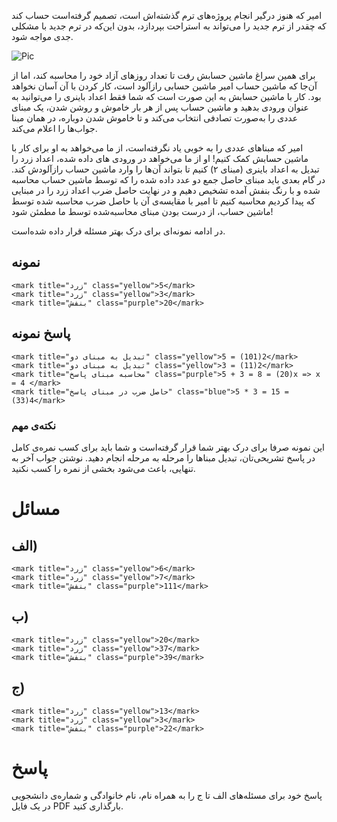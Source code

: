 امیر که هنوز درگیر انجام پروژه‌های ترم گذشته‌اش است، تصمیم گرفته‌است حساب کند که چقدر از ترم جدید را می‌تواند به استراحت بپردازد، بدون این‌که در ترم جدید با مشکلی جدی مواجه شود.

![Pic](https://s8.uupload.ir/files/photo_2024-02-12_01-19-43_gbhf.jpg)

برای همین سراغ ماشین حسابش رفت تا تعداد روزهای آزاد خود را محاسبه کند، اما از آن‌جا که ماشین حساب امیر ماشین حسابی رازآلود است، کار کردن با آن آسان نخواهد بود. کار با ماشین حسابش به این صورت است که شما فقط اعداد باینری را می‌توانید به عنوان ورودی بدهید و ماشین حساب پس از هر بار خاموش و روشن شدن، یک مبنای عددی را به‌صورت تصادفی انتخاب می‌کند و تا خاموش شدن دوباره، در همان مبنا جواب‌ها را اعلام می‌کند.

امیر که مبناهای عددی را به خوبی یاد نگرفته‌است، از ما می‌خواهد به او برای کار با ماشین حسابش کمک کنیم! او از ما می‌خواهد در ورودی های داده شده، اعداد زرد را تبدیل به اعداد باینری (مبنای ۲) کنیم تا بتواند آن‌ها را وارد ماشین حساب رازآلودش کند. در گام بعدی باید مبنای حاصل جمع دو عدد داده شده را که توسط ماشین حساب محاسبه شده و با رنگ بنفش آمده‌ تشخیص دهیم و در نهایت حاصل ضرب اعداد زرد را در مبنایی که پیدا کردیم محاسبه کنیم تا امیر با مقایسه‌ی آن با حاصل ضرب محاسبه شده توسط ماشین حساب، از درست بودن مبنای محاسبه‌شده توسط ما مطمئن شود!

در ادامه نمونه‌ای برای درک بهتر مسئله قرار داده شده‌است.

## نمونه

```
<mark title="زرد" class="yellow">5</mark>
<mark title="زرد" class="yellow">3</mark>
<mark title="بنفش" class="purple">20</mark>
```

## پاسخ نمونه

```
<mark title="تبدیل به مبنای دو" class="yellow">5 = (101)2</mark>
<mark title="تبدیل به مبنای دو" class="yellow">3 = (11)2</mark>
<mark title="محاسبه مبنای پاسخ" class="purple">5 + 3 = 8 = (20)x => x = 4 </mark>
<mark title="حاصل ضرب در مبنای پاسخ" class="blue">5 * 3 = 15 = (33)4</mark>

```

### نکته‌ی مهم

این نمونه صرفا برای درک بهتر شما قرار گرفته‌است و شما باید برای کسب نمره‌ی کامل در پاسخ تشریحی‌تان، تبدیل مبناها را مرحله به مرحله انجام دهید. نوشتن جواب آخر به تنهایی، باعث می‌شود بخشی از نمره را کسب نکنید.

# مسائل

## الف)

```
<mark title="زرد" class="yellow">6</mark>
<mark title="زرد" class="yellow">7</mark>
<mark title="بنفش" class="purple">111</mark>
```

## ب)

```
<mark title="زرد" class="yellow">20</mark>
<mark title="زرد" class="yellow">37</mark>
<mark title="بنفش" class="purple">39</mark>
```

## ج)

```
<mark title="زرد" class="yellow">13</mark>
<mark title="زرد" class="yellow">3</mark>
<mark title="بنفش" class="purple">22</mark>
```

# پاسخ

پاسخ خود برای مسئله‌های الف تا ج را به همراه نام، نام خانوادگی و شماره‌ی دانشجویی در یک فایل PDF بارگذاری کنید.
